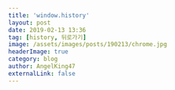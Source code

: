 ```yaml
---
title: 'window.history'
layout: post
date: 2019-02-13 13:36
tag: [history, 뒤로가기]
image: /assets/images/posts/190213/chrome.jpg
headerImage: true
category: blog
author: AngelKing47
externalLink: false
---
```

